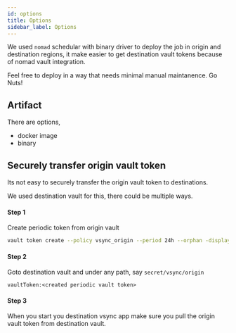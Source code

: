 ```yaml
---
id: options
title: Options
sidebar_label: Options
---
```


We used `nomad` schedular with binary driver to deploy the job in origin and destination regions, it make easier to get destination vault tokens because of nomad vault integration.

Feel free to deploy in a way that needs minimal manual maintanence. Go Nuts!

## Artifact

There are options,

* docker image
* binary

## Securely transfer origin vault token

Its not easy to securely transfer the origin vault token to destinations.

We used destination vault for this, there could be multiple ways.

#### Step 1

Create periodic token from origin vault
``` sh
vault token create --policy vsync_origin --period 24h --orphan -display-name vsync-origin-eu-west-1-test
```

#### Step 2

Goto destination vault and under any path, say 
`secret/vsync/origin`
```
vaultToken:<created periodic vault token> 
```

#### Step 3

When you start you destination vsync app make sure you pull the origin vault token from destination vault.
